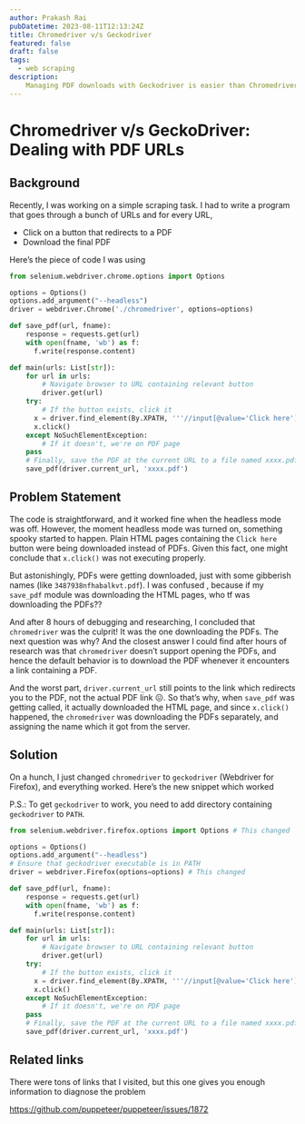 ```yaml
---
author: Prakash Rai
pubDatetime: 2023-08-11T12:13:24Z
title: Chromedriver v/s Geckodriver
featured: false
draft: false
tags:
  - web scraping
description:
    Managing PDF downloads with Geckodriver is easier than Chromedriver
---
```


# Chromedriver v/s GeckoDriver: Dealing with PDF URLs

## Background

Recently, I was working on a simple scraping task. I had to write a program that goes through a bunch of URLs and for every URL,

- Click on a button that redirects to a PDF
- Download the final PDF

Here’s the piece of code I was using

```python
from selenium.webdriver.chrome.options import Options

options = Options()
options.add_argument("--headless")
driver = webdriver.Chrome('./chromedriver', options=options)

def save_pdf(url, fname):
	response = requests.get(url)
	with open(fname, 'wb') as f:
	  f.write(response.content)

def main(urls: List[str]):
	for url in urls:
		# Navigate browser to URL containing relevant button
		driver.get(url)
	try:
		# If the button exists, click it
	  x = driver.find_element(By.XPATH, '''//input[@value='Click here']''')
	  x.click()
	except NoSuchElementException:
		# If it doesn't, we're on PDF page
    pass
	# Finally, save the PDF at the current URL to a file named xxxx.pdf
	save_pdf(driver.current_url, 'xxxx.pdf')
```

## Problem Statement

The code is straightforward, and it worked fine when the headless mode was off. However, the moment headless mode was turned on, something spooky started to happen. Plain HTML pages containing the `Click here` button were being downloaded instead of PDFs. Given this fact, one might conclude that `x.click()` was not executing properly.

But astonishingly, PDFs were getting downloaded, just with some gibberish names (like `3487938nfhabalkvt.pdf`). I was confused , because if my `save_pdf` module was downloading the HTML pages, who tf was downloading the PDFs??

And after 8 hours of debugging and researching, I concluded that `chromedriver` was the culprit! It was the one downloading the PDFs. The next question was why? And the closest answer I could find after hours of research was that `chromedriver` doesn’t support opening the PDFs, and hence the default behavior is to download the PDF whenever it encounters a link containing a PDF.

And the worst part, `driver.current_url` still points to the link which redirects you to the PDF, not the actual PDF link 😖. So that’s why, when `save_pdf` was getting called, it actually downloaded the HTML page, and since `x.click()` happened, the `chromedriver` was downloading the PDFs separately, and assigning the name which it got from the server.

## Solution

On a hunch, I just changed `chromedriver` to `geckodriver` (Webdriver for Firefox), and everything worked. Here’s the new snippet which worked

P.S.: To get `geckodriver` to work, you need to add directory containing `geckodriver` to `PATH`.

```python
from selenium.webdriver.firefox.options import Options # This changed

options = Options()
options.add_argument("--headless")
# Ensure that geckodriver executable is in PATH
driver = webdriver.Firefox(options=options) # This changed

def save_pdf(url, fname):
	response = requests.get(url)
	with open(fname, 'wb') as f:
	  f.write(response.content)

def main(urls: List[str]):
	for url in urls:
		# Navigate browser to URL containing relevant button
		driver.get(url)
	try:
		# If the button exists, click it
	  x = driver.find_element(By.XPATH, '''//input[@value='Click here']''')
	  x.click()
	except NoSuchElementException:
		# If it doesn't, we're on PDF page
    pass
	# Finally, save the PDF at the current URL to a file named xxxx.pdf
	save_pdf(driver.current_url, 'xxxx.pdf')
```

## Related links

There were tons of links that I visited, but this one gives you enough information to diagnose the problem

https://github.com/puppeteer/puppeteer/issues/1872